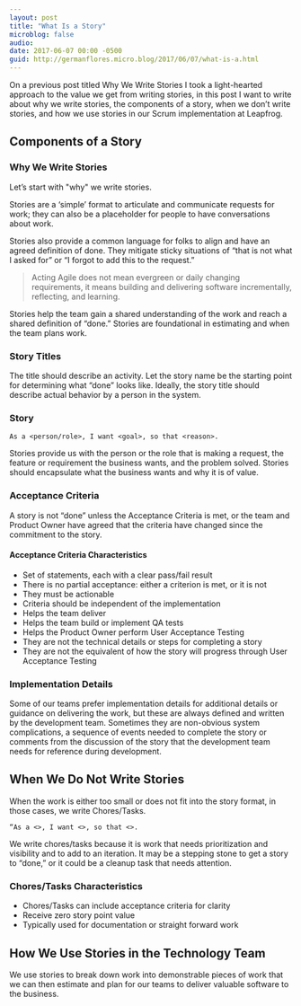 ```yaml
---
layout: post
title: "What Is a Story"
microblog: false
audio: 
date: 2017-06-07 00:00 -0500
guid: http://germanflores.micro.blog/2017/06/07/what-is-a.html
---
```

On a previous post titled Why We Write Stories I took a light-hearted approach to the value we get from writing stories, in this post I want to write about why we write stories, the components of a story, when we don’t write stories, and how we use stories in our Scrum implementation at Leapfrog.

## Components of a Story

### Why We Write Stories

Let’s start with "why" we write stories. 

Stories are a ‘simple’ format to articulate and communicate requests for work; they can also be a placeholder for people to have conversations about work.

Stories also provide a common language for folks to align and have an agreed definition of done. They mitigate sticky situations of “that is not what I asked for” or “I forgot to add this to the request.” 

> Acting Agile does not mean evergreen or daily changing requirements, it means building and delivering software incrementally, reflecting, and learning.

Stories help the team gain a shared understanding of the work and reach a shared definition of “done.” Stories are foundational in estimating and when the team plans work.

### Story Titles

The title should describe an activity. Let the story name be the starting point for determining what “done” looks like. Ideally, the story title should describe actual behavior by a person in the system. 

### Story

`As a <person/role>, I want <goal>, so that <reason>.`


Stories provide us with the person or the role that is making a request, the feature or requirement the business wants, and the problem solved. Stories should encapsulate what the business wants and why it is of value.

### Acceptance Criteria

A story is not “done” unless the Acceptance Criteria is met, or the team and Product Owner have agreed that the criteria have changed since the commitment to the story.

#### Acceptance Criteria Characteristics

* Set of statements, each with a clear pass/fail result
* There is no partial acceptance: either a criterion is met, or it is not
* They must be actionable
* Criteria should be independent of the implementation
* Helps the team deliver
* Helps the team build or implement QA tests
* Helps the Product Owner perform User Acceptance Testing
* They are not the technical details or steps for completing a story
* They are not the equivalent of how the story will progress through User Acceptance Testing

### Implementation Details

Some of our teams prefer implementation details for additional details or guidance on delivering the work, but these are always defined and written by the development team. Sometimes they are non-obvious system complications, a sequence of events needed to complete the story or comments from the discussion of the story that the development team needs for reference during development.

## When We Do Not Write Stories

When the work is either too small or does not fit into the story format, in those cases, we write Chores/Tasks.

`“As a <>, I want <>, so that <>.`

We write chores/tasks because it is work that needs prioritization and visibility and to add to an iteration. It may be a stepping stone to get a story to “done,” or it could be a cleanup task that needs attention.

### Chores/Tasks Characteristics

* Chores/Tasks can include acceptance criteria for clarity
* Receive zero story point value
* Typically used for documentation or straight forward work

## How We Use Stories in the Technology Team

We use stories to break down work into demonstrable pieces of work that we can then estimate and plan for our teams to deliver valuable software to the business.
